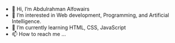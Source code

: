 - 👋 Hi, I’m Abdulrahman Alfowairs
- 👀 I’m interested in Web development, Programming, and Artificial Intelligence.
- 🌱 I’m currently learning HTML, CSS, JavaScript
- 📫 How to reach me ...


<!---
AbdulrahmanFW/AbdulrahmanFW is a ✨ special ✨ repository because its `README.md` (this file) appears on your GitHub profile.
You can click the Preview link to take a look at your changes.
--->

